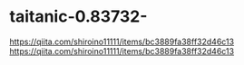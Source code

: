 # taitanic-0.83732-
https://qiita.com/shiroino11111/items/bc3889fa38ff32d46c13
https://qiita.com/shiroino11111/items/bc3889fa38ff32d46c13
